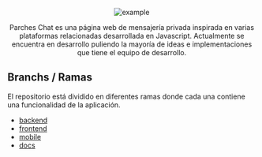 
<p align="center">
<img src="https://github.com/TeamParches/parches-chat/blob/main/frontend/src/assets/icons/parches-chat-icon.svg" title="example">
</p>

<p align="center">
  Parches Chat es una página web de mensajería privada inspirada en varias plataformas relacionadas desarrollada en Javascript.
  Actualmente se encuentra en desarrollo puliendo la mayoría de ideas e implementaciones que tiene el equipo de desarrollo.
</p>


## Branchs / Ramas
El repositorio está dividido en diferentes ramas donde cada una contiene una funcionalidad de la aplicación.

- [backend](https://github.com/TeamParches/parches-chat/tree/backend)
- [frontend](https://github.com/TeamParches/parches-chat/tree/frontend)
- [mobile](https://github.com/TeamParches/parches-chat/tree/mobile)
- [docs](https://github.com/TeamParches/parches-chat/tree/docs)
